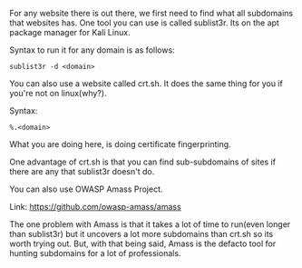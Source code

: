 For any website there is out there, we first need to find what all subdomains that websites has. One tool you can use is called sublist3r. Its on the apt package manager for Kali Linux.

Syntax to run it for any domain is as follows:

```
sublist3r -d <domain>
```

You can also use a website called crt.sh. It does the same thing for you if you're not on linux(why?). 

Syntax:

```
%.<domain>
```

What you are doing here, is doing certificate fingerprinting.

One advantage of crt.sh is that you can find sub-subdomains of sites if there are any that sublist3r doesn't do.

You can also use OWASP Amass Project.

Link: https://github.com/owasp-amass/amass

The one problem with Amass is that it takes a lot of time to run(even longer than sublist3r) but it uncovers a lot more subdomains than crt.sh so its worth trying out. But, with that being said, Amass is the defacto tool for hunting subdomains for a lot of professionals.






